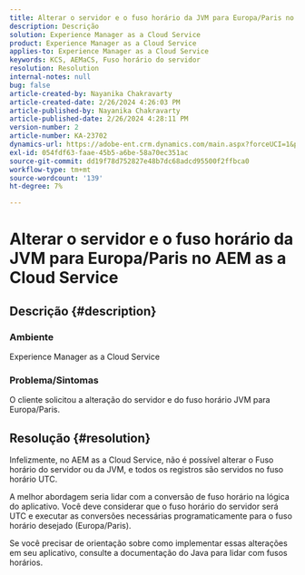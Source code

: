 ```yaml
---
title: Alterar o servidor e o fuso horário da JVM para Europa/Paris no AEM as a Cloud Service
description: Descrição
solution: Experience Manager as a Cloud Service
product: Experience Manager as a Cloud Service
applies-to: Experience Manager as a Cloud Service
keywords: KCS, AEMaCS, Fuso horário do servidor
resolution: Resolution
internal-notes: null
bug: false
article-created-by: Nayanika Chakravarty
article-created-date: 2/26/2024 4:26:03 PM
article-published-by: Nayanika Chakravarty
article-published-date: 2/26/2024 4:28:11 PM
version-number: 2
article-number: KA-23702
dynamics-url: https://adobe-ent.crm.dynamics.com/main.aspx?forceUCI=1&pagetype=entityrecord&etn=knowledgearticle&id=f997ebb8-c3d4-ee11-9079-6045bd006b4b
exl-id: 054fdf63-faae-45b5-a6be-58a70ec351ac
source-git-commit: dd19f78d752827e48b7dc68adcd95500f2ffbca0
workflow-type: tm+mt
source-wordcount: '139'
ht-degree: 7%

---
```


# Alterar o servidor e o fuso horário da JVM para Europa/Paris no AEM as a Cloud Service

## Descrição {#description}


### Ambiente

Experience Manager as a Cloud Service

### Problema/Sintomas

O cliente solicitou a alteração do servidor e do fuso horário JVM para Europa/Paris.


## Resolução {#resolution}


Infelizmente, no AEM as a Cloud Service, não é possível alterar o Fuso horário do servidor ou da JVM, e todos os registros são servidos no fuso horário UTC.

A melhor abordagem seria lidar com a conversão de fuso horário na lógica do aplicativo. Você deve considerar que o fuso horário do servidor será UTC e executar as conversões necessárias programaticamente para o fuso horário desejado (Europa/Paris).

Se você precisar de orientação sobre como implementar essas alterações em seu aplicativo, consulte a documentação do Java para lidar com fusos horários.
